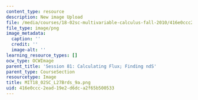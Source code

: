 ```yaml
---
content_type: resource
description: New image Upload
file: /media/courses/18-02sc-multivariable-calculus-fall-2010/416e0ccc2ead19e2d6dca2f65b500533_MIT18_02SC_L27Brds_9a.png
file_type: image/png
image_metadata:
  caption: ''
  credit: ''
  image-alt: ''
learning_resource_types: []
ocw_type: OCWImage
parent_title: 'Session 81: Calculating Flux; Finding ndS'
parent_type: CourseSection
resourcetype: Image
title: MIT18_02SC_L27Brds_9a.png
uid: 416e0ccc-2ead-19e2-d6dc-a2f65b500533
---
```

